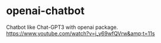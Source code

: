 # openai-chatbot
Chatbot like Chat-GPT3 with openai package. https://www.youtube.com/watch?v=j_y69wfQVrw&amp;t=11s
